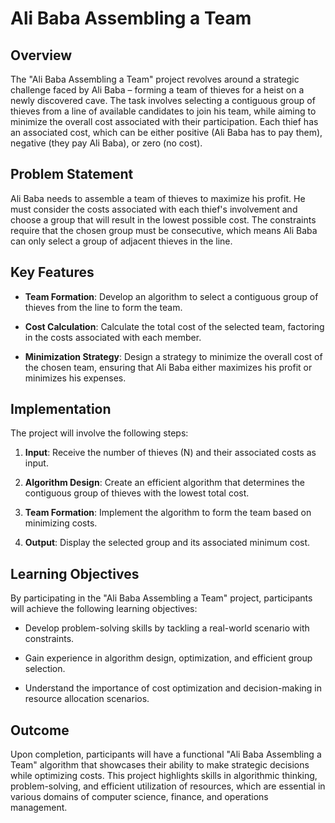 # Ali Baba Assembling a Team

## Overview

The "Ali Baba Assembling a Team" project revolves around a strategic challenge faced by Ali Baba – forming a team of thieves for a heist on a newly discovered cave. The task involves selecting a contiguous group of thieves from a line of available candidates to join his team, while aiming to minimize the overall cost associated with their participation. Each thief has an associated cost, which can be either positive (Ali Baba has to pay them), negative (they pay Ali Baba), or zero (no cost).

## Problem Statement

Ali Baba needs to assemble a team of thieves to maximize his profit. He must consider the costs associated with each thief's involvement and choose a group that will result in the lowest possible cost. The constraints require that the chosen group must be consecutive, which means Ali Baba can only select a group of adjacent thieves in the line.

## Key Features

- **Team Formation**: Develop an algorithm to select a contiguous group of thieves from the line to form the team.

- **Cost Calculation**: Calculate the total cost of the selected team, factoring in the costs associated with each member.

- **Minimization Strategy**: Design a strategy to minimize the overall cost of the chosen team, ensuring that Ali Baba either maximizes his profit or minimizes his expenses.

## Implementation

The project will involve the following steps:

1. **Input**: Receive the number of thieves (N) and their associated costs as input.

2. **Algorithm Design**: Create an efficient algorithm that determines the contiguous group of thieves with the lowest total cost.

3. **Team Formation**: Implement the algorithm to form the team based on minimizing costs.

4. **Output**: Display the selected group and its associated minimum cost.

## Learning Objectives

By participating in the "Ali Baba Assembling a Team" project, participants will achieve the following learning objectives:

- Develop problem-solving skills by tackling a real-world scenario with constraints.

- Gain experience in algorithm design, optimization, and efficient group selection.

- Understand the importance of cost optimization and decision-making in resource allocation scenarios.

## Outcome

Upon completion, participants will have a functional "Ali Baba Assembling a Team" algorithm that showcases their ability to make strategic decisions while optimizing costs. This project highlights skills in algorithmic thinking, problem-solving, and efficient utilization of resources, which are essential in various domains of computer science, finance, and operations management.
